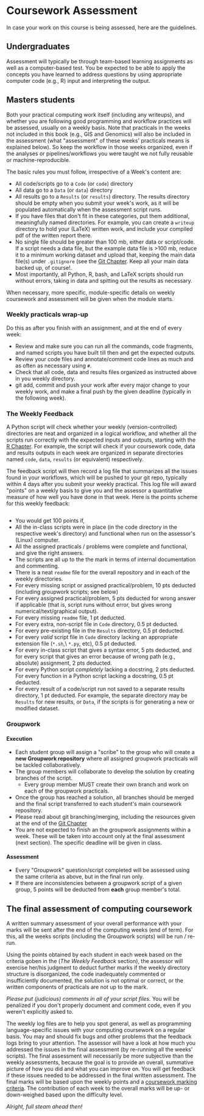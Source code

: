 Coursework Assessment 
===================================================

In case your work on this course is being assessed, here are the guidelines.

## Undergraduates

Assessment will typically be through team-based learning assignments as well as a computer-based test. You be
expected to be able to apply the concepts you have learned to address questions by using appropriate computer code (e.g., R) input and interpreting the output.

## Masters students

Both your practical computing work itself (including any writeups), and whether you are following good programming and workflow
practices will be assessed, usually on a weekly basis. Note that practicals in the weeks not included in this book (e.g., GIS and Genomics) will also be included in the assessment (what "assessment" of these weeks' practicals means is explained below). So keep the workflow in those weeks organized, even if the analyses or pipelines/workflows you were taught we not fully reusable or machine-reproducible.

The basic rules you must follow, irrespective of a Week's content are:

* All code/scripts go to a ``Code`` (or ``code``) directory
* All data go to a ``Data`` (or ``data``) directory
* All results go to a ``Results`` (or ``results``) directory. The results directory should be empty when you submit your week's work, as it will be populated automatically when the assessment script runs. 
* If you have files that don't fit in these categories, put them additional, meaningfully named directories. For example, you can create a ``writeup`` directory to hold your (LaTeX) written work, and include your compiled pdf of the written report there.
* No single file should be greater than 100 mb, either data or script/code. If a script needs a data file, but the example data file is >100 mb, reduce it to a minimum working dataset and upload that, keeping the main data file(s) under ``.gitignore`` (see the [Git Chapter](./03-Git.ipynb). Keep all your main data backed up, of course!.
* Most importantly, all Python, R, bash, and LaTeX scripts should run without errors, taking in data and spitting out the results as necessary.

When necessary, more specific, module-specific details on weekly coursework and assessment will be given when the module starts.

### Weekly practicals wrap-up

Do this as after you finish with an assignment, and at the end of every
week:

* Review and make sure you can run all the commands, code fragments, and named scripts you have built till then and get the expected    outputs.
* Review your code files and annotate/comment code lines as much and as often as necessary using ``#``.
* Check that all code, data and results files organized as instructed above in you weekly directory.
* git add, commit and push your work after every major change to your weekly work, and make a final push by the given deadline (typically in the following week).

### The Weekly Feedback

A Python script will check whether your weekly (version-controlled) directories
are neat and organized in a logical workflow, and whether all the scripts run
correctly with the expected inputs and outputs, starting with the [R
Chapter](07-R.ipynb). For example, the script will check if your coursework
code, data and results outputs in each week are organized in separate
directories named ``code``, ``data``, ``results`` (or equivalent) respectively.

The feedback script will then record a log file that summarizes all the issues
found in your workflows, which will be pushed to your git repo, typically within
4 days after you submit your weekly practical. This log file will award "points"
on a weekly basis to give you and the assessor a quantitative measure of how
well you have done in that week. Here is the points scheme for this weekly
feedback:


```{note} An *in-class script* is one that is either given to you in class, or which you built from code fragments used in class (typically by re-typing them verbatim) to illustrate one or more programming concepts/tools. An *assigned script* is one you have written yourself, either from scratch, or by modifying one given to you, to address/answer a problem or task assigned to you (always appearing under a "Practicals" subsection of a chapter).
```
* You would get 100 points if,
* All the in-class scripts  were in place (in the code directory in the respective week's directory) and functional when run on the assessor's (Linux) computer.
* All the assigned practicals / problems  were complete and functional, and give the right answers.
* The scripts are all up to the the mark in terms of internal documentation and commenting.
* There is a neat ``readme`` file for the overall repository and in each of the weekly directories.
* For every missing script or assigned practical/problem, 10 pts deducted (including groupwork scripts; see below)
* For every assigned practical/problem, 5 pts deducted for wrong answer if applicable (that is, script runs without error, but gives wrong numerical/text/graphical output).
* For every missing ``readme`` file, 1 pt deducted.
* For every extra, non-script file in ``Code`` directory, 0.5 pt deducted.
* For every pre-existing file in the ``Results`` directory, 0.5 pt deducted.
* For every *valid* script file in ``Code`` directory lacking an appropriate extension file (``*.sh``,\ ``*.py``, etc), 0.5 pt deducted.
* For every in-class script that gives a syntax error, 5 pts deducted, and for every script that gives an error because of wrong path (e.g., absolute) assignment, 2 pts deducted.
* For every Python script *completely* lacking a docstring, 2 pts deducted. For every function in a Python script lacking a docstring,   0.5 pt deducted.
* For every result of a code/script run not saved to a separate results directory, 1 pt deducted. For example, the separate directory may be ``Results`` for new results, or ``Data``, if the scripts is for generating a new or modified dataset.

### Groupwork

#### Execution

* Each student group will assign a "scribe" to the group who will create a **new Groupwork repository** where all assigned groupwork practicals will be tackled collaboratively.
* The group members will collaborate to develop the solution by creating branches of the script. 
    * Every group member MUST create their own branch and work on each of the groupwork practicals. 
* Once the group has reached a solution, all branches should be merged and the final script transferred to each student's main coursework repository.
* Please read about git branching/merging, including the resources given at the end of the [Git Chapter](03-Git.ipynb)
* You are not expected to finish an the groupwork assignments within a week. These will be taken into account only at the final assessment (next section). The specific deadline will be given in class.

#### Assessment

* Every "Groupwork" question/script completed will be assessed using the same criteria as above, but in the final run only. 
* If there are inconsistencies between a groupwork script of a given group, 5 points will be deducted from **each** group member's total.    

## The final assessment of computing coursework

A written summary assessment of your overall performance with your marks
will be sent after the end of the computing weeks (end of term). For this, all the weeks
scripts (including the Groupwork scripts) will be run / re-run. 

Using the points obtained by each student in each week based on the criteria goben in the (*The Weekly Feedback* section), the assessor will exercise her/his judgment to deduct further marks if the weekly directory structure is disorganized, the code inadequately commented or insufficiently documented, the solution is not optimal or correct, or the written components of practicals are not up to the mark.

*Please put (judicious) comments in all of your script files.* You will be penalized if you don't properly document and comment code, even if you weren't explicitly asked to.

The weekly log files are to help you spot general, as well as programming language-specific issues with your computing coursework on a
regular basis. You may and should fix bugs and other problems that the feedback logs bring to your attention. The assessor will have a look at how much you addressed the issues in the final assessment (by re-running all the weeks' scripts). The final assessment will necessarily be more subjective than the weekly assessments, because the goal is to provide an overall, summative picture of how you did and what you can improve on. You will get feedback if these issues needed to be addressed in the final written assessment. The final marks will be based upon the weekly points and a [coursework marking criteria](<https://github.com/mhasoba/TheMulQuaBio/raw/master/content/readings/MARKING_CRITERIA.pdf>). The contribution of each week to the overall marks will be up- or down-weighed based upon the difficulty level.

*Alright, full steam ahead then!*

<!-- You could make a separate directory called ``TestData`` as the default input and reference the main Data file in the ``.gitignore`` file (see the `Git Chapter <03-Git.ipynb>`__) -->